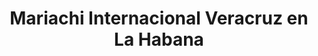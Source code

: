 ---
title: "Mariachi Internacional Veracruz en La Habana"
url: /habana-vieja/mariachi-internacional-veracruz-en-la-habana/
shop: Musik
---